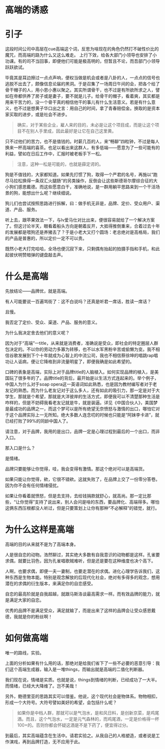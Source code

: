 # 高端的诱惑
# 引子
这段时间公司中高层在cue高端这个词，反思为啥现在的角色仍然打不破性价比的魔咒，而高端的路为什么又这么难走。
上行下效，给各大部门小领导也安排了小功课。有的司不当回事，即便他们可能是极高明的，但暂且不论，而吾部门小领导跃跃欲试。

毕竟其是耳边擦过一点点声响，便权当做是机会或者是八卦的人，一点点的信号也逃脱不出去了，颇像信息论届的黑洞。于是召集了一场周日午间的会，把各个给了骨干帽子的人，用小恩小惠以聚之。其实所谓骨干，也不过是有所欲所求之人，譬如在帝都供养了房子或是妻子，要不就是儿子。给骨干的帽子，看着爽，其实都是用来干苦力的，没一个骨干真的相信他干的事儿有什么生活意义。若是有什么意义，也不过是想黄子华口出之言：用自己的时间，拿了青春赔偿金。换取的是资本家买取的进步，或是社会不进步。
>确实，对于某些企业，雇人来的目的，未必是让这个项目成，而是让这个项目不在别人手里成，因此最好是让它在自己这里黄。

只不过他们的苦力，也不是值钱的。时薪几百的人，来“畅聊”四粒钟，不过是每人换来一杯高端的喜茶。也足以看出来这群人，有多低端——愿意为了一些可能有的利益，譬如在日后工作中，汇报时被老板手下一松。
>注意，这种一松是可能的，也就是薛定谔的。

狗是不值钱的，大家都知道。如果先打惯了狗，取得一个严君的名号，再施以“跑尽马拉松换得一条双汇火腿肠”的另类操作，反倒会让这些斯德哥尔摩综合征的大小狗们感恩戴德。而这些愿意白干，准确地说，是一群用躺平思路来到一个干活场景的狗，能想出什么呢？继续细说。

狗儿们也尝试按照思路进行拆解，曰：做手机无非是，品牌、定价、受众用户、渠道、产品、服务。

听上去，跟苹果效法一下，与lv爱马仕对比出来，便很容易就给了一个解决方案了。但这讨论半天，眼看着船头方向是朝着反开，大抵得推倒重来，合着过去十年的发展都是喂狗还是养猪去了？于是小老大又打个圆场：老总绝对是高格局，我们的产品是普惠的，所以定价一定不可以贵。

既然小老大打完哈哈，全场也便沉寂下来，只剩偶有抬起的拍摄手指和手机，和此起彼伏明赞暗弹的键盘敲击声。

# 什么是高端
先放结论——品牌优，就是高端。

有人可能要说一百遍骂街了：这不白说吗？还真是听君一席话，胜读一席话？

且慢。

我否定了定价、受众、渠道、产品、服务的意义。

为什么我决定舍去他们的意义呢？

因为对于“高端”一title，从来就是消费者，准确说是受众，即社会的特定圈层人群包决定的。不以你的劳动力多寡为转移，也不以水军黑粉辛苦或偷懒为变。我不相信谷歌发展到下个十年就成为心智上的中流公司，我也不相信蔡徐坤的唱跳rap唱功让人诟病，便让它降格到非流量明星了，即便我确是如此希望的。

口碑的表象是高端，实际上对于品牌title的人脑植入。如何实现品牌的植入，是美国玩了很多年的了。品牌title的背后，最开始是以生活方式连起来的。举个例子，中国人为什么对于soap opera这一英语词如此熟悉，也是因为教材编写者对于老友记的熟悉。而为什么老友记对于这么多人，还有如此的吸引力，那一定是对于大学生，那就是个希望，那就是大洋彼岸的生活方式，即便我可以不清楚那种生活是咋样的，但是不妨碍我看老友记就是牛，就是装逼。详见《中国合伙人》，美国梦是最成功的品牌之一，而这个梦可以是所有绝望无奈愤怒与激情的出口，哪怕它对于这个品牌实际上一无所知。绝大多数人连念叨的时候也只能是“阿妹李卡进”，就已经打败了99%的同龄中国人了。

请注意，对于品牌，我用的是出口，品牌一定是心理过程到最后的一个出口，而非入口。

那入口是什么？

是情绪。

品牌只要能够让你觉得，哇，我会变得有激情。那这个绝对可以是高端货。

如果只能让你觉得，欸，它很不错欸。这就失败了，在品牌上交了一份零分答卷。因为你不会有任何情绪侵扰。

如果让你看着就愤怒，但是去支持，去给钱捐款就舒心，就高尚。那一定比那些，“让你觉得”支持了说出来，别人会问是啥的东西，要品牌化、高端得多。哪怕这俩东西压根都没人听过，但是只要策划上让你有那种“不必解释”的错觉，就行。

# 为什么这样是高端
高端的目的从来就不是为了高端本身。

人是很自恋的动物。浩然聊过，其实绝大多数有自我意识的动物都是这样。孔雀要求偶，就要比羽色，因为孔雀唱歌贼难听，但是还是要在这种维度也决个高下。

人啊，也要求偶，即便一夫一妻制，也要走潜在的求偶。进化心理学告诉我们，这种东西是生物本能。特别是观念解放的后现代化社会，绝对有多得多的观念，想用潜在的求偶的衍生版本，来满足你的自恋感受。

自恋的最高阶就是自我超越，就跟马斯洛谈最高需求一样。而有效品牌的能力，就是满足大家的自恋。

优秀的品牌不是满足受众，满足就输了，而是出来了这样的品牌会让受众感恩戴德，我就是你的粉丝啊！

# 如何做高端
唯一的路线，实验。

上面的分析如果有什么用的话，那绝对是给我们省下了一些不必要的恶意引导：我们这个高端生成器，输入是一堆things，而输出就是高端的二值化判断器。

我们现在说，情绪是实质。也就是说，things到情绪的判断，已经成功了一大半。而情绪，已经大大降维了。岂不美哉！

另外，鲍德里亚的思路其实可以借鉴。他说，这个现代社会是物体系。物物相扣，形成一个大符号。大符号譬如美好的希望，会包括什么呢？
>如果你是中档人群，那就可以是气泡水，是和风日料，是创新京菜，是鸡尾酒。而且，这个气泡水，一定是元气森林的，而鸡尾酒，一定是价格得一杯100+的。否则你都会怀疑这酒是不是下药了，便宜得过分。

到最后，其实高端蕴含在生活中。请君实验之。从我自己的人格塑造，或者说是工作演戏，再到品牌打造，无不应用于此。
